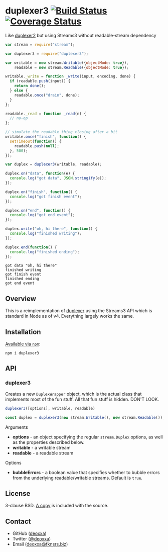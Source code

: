 # duplexer3 [![Build Status](https://travis-ci.org/floatdrop/duplexer3.svg?branch=master)](https://travis-ci.org/floatdrop/duplexer3) [![Coverage Status](https://coveralls.io/repos/floatdrop/duplexer3/badge.svg?branch=master&service=github)](https://coveralls.io/github/floatdrop/duplexer3?branch=master)

Like [duplexer2](https://github.com/deoxxa/duplexer2) but using Streams3 without readable-stream dependency

```javascript
var stream = require("stream");

var duplexer3 = require("duplexer3");

var writable = new stream.Writable({objectMode: true}),
    readable = new stream.Readable({objectMode: true});

writable._write = function _write(input, encoding, done) {
  if (readable.push(input)) {
    return done();
  } else {
    readable.once("drain", done);
  }
};

readable._read = function _read(n) {
  // no-op
};

// simulate the readable thing closing after a bit
writable.once("finish", function() {
  setTimeout(function() {
    readable.push(null);
  }, 500);
});

var duplex = duplexer3(writable, readable);

duplex.on("data", function(e) {
  console.log("got data", JSON.stringify(e));
});

duplex.on("finish", function() {
  console.log("got finish event");
});

duplex.on("end", function() {
  console.log("got end event");
});

duplex.write("oh, hi there", function() {
  console.log("finished writing");
});

duplex.end(function() {
  console.log("finished ending");
});
```

```
got data "oh, hi there"
finished writing
got finish event
finished ending
got end event
```

## Overview

This is a reimplementation of [duplexer](https://www.npmjs.com/package/duplexer) using the
Streams3 API which is standard in Node as of v4. Everything largely
works the same.

## Installation

[Available via `npm`](https://docs.npmjs.com/cli/install):

```
npm i duplexer3
```

## API

### duplexer3

Creates a new `DuplexWrapper` object, which is the actual class that implements
most of the fun stuff. All that fun stuff is hidden. DON'T LOOK.

```javascript
duplexer3([options], writable, readable)
```

```javascript
const duplex = duplexer3(new stream.Writable(), new stream.Readable());
```

Arguments

* __options__ - an object specifying the regular `stream.Duplex` options, as
  well as the properties described below.
* __writable__ - a writable stream
* __readable__ - a readable stream

Options

* __bubbleErrors__ - a boolean value that specifies whether to bubble errors
  from the underlying readable/writable streams. Default is `true`.

## License

3-clause BSD. [A copy](./LICENSE) is included with the source.

## Contact

* GitHub ([deoxxa](http://github.com/deoxxa))
* Twitter ([@deoxxa](http://twitter.com/deoxxa))
* Email ([deoxxa@fknsrs.biz](mailto:deoxxa@fknsrs.biz))
